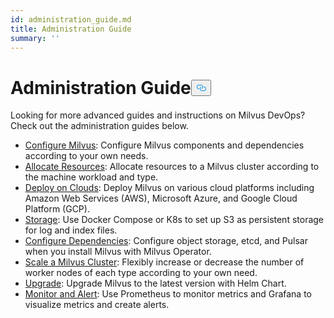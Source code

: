 ```yaml
---
id: administration_guide.md
title: Administration Guide
summary: ''
---
```

<h1 id="Administration-Guide" class="common-anchor-header">Administration Guide<button data-href="#Administration-Guide" class="anchor-icon" translate="no">
      <svg translate="no"
        aria-hidden="true"
        focusable="false"
        height="20"
        version="1.1"
        viewBox="0 0 16 16"
        width="16"
      >
        <path
          fill="#0092E4"
          fill-rule="evenodd"
          d="M4 9h1v1H4c-1.5 0-3-1.69-3-3.5S2.55 3 4 3h4c1.45 0 3 1.69 3 3.5 0 1.41-.91 2.72-2 3.25V8.59c.58-.45 1-1.27 1-2.09C10 5.22 8.98 4 8 4H4c-.98 0-2 1.22-2 2.5S3 9 4 9zm9-3h-1v1h1c1 0 2 1.22 2 2.5S13.98 12 13 12H9c-.98 0-2-1.22-2-2.5 0-.83.42-1.64 1-2.09V6.25c-1.09.53-2 1.84-2 3.25C6 11.31 7.55 13 9 13h4c1.45 0 3-1.69 3-3.5S14.5 6 13 6z"
        ></path>
      </svg>
    </button></h1><p>Looking for more advanced guides and instructions on Milvus DevOps? Check out the administration guides below.</p>
<ul>
<li><a href="/docs/fr/configure-docker.md">Configure Milvus</a>: Configure Milvus components and dependencies according to your own needs.</li>
<li><a href="/docs/fr/allocate.md">Allocate Resources</a>: Allocate resources to a Milvus cluster according to the machine workload and type.</li>
<li><a href="/docs/fr/deploy_on_clouds.md">Deploy on Clouds</a>: Deploy Milvus on various cloud platforms including Amazon Web Services (AWS), Microsoft Azure, and Google Cloud Platform (GCP).</li>
<li><a href="/docs/fr/deploy_s3.md">Storage</a>: Use Docker Compose or K8s to set up S3 as persistent storage for log and index files.</li>
<li><a href="/docs/fr/operator.md">Configure Dependencies</a>: Configure object storage, etcd, and Pulsar when you install Milvus with Milvus Operator.</li>
<li><a href="/docs/fr/scaleout.md">Scale a Milvus Cluster</a>:  Flexibly increase or decrease the number of worker nodes of each type according to your own need.</li>
<li><a href="/docs/fr/upgrade.md">Upgrade</a>: Upgrade Milvus to the latest version with Helm Chart.</li>
<li><a href="/docs/fr/monitor_and_alert.md">Monitor and Alert</a>: Use Prometheus to monitor metrics and Grafana to visualize metrics and create alerts.</li>
</ul>
